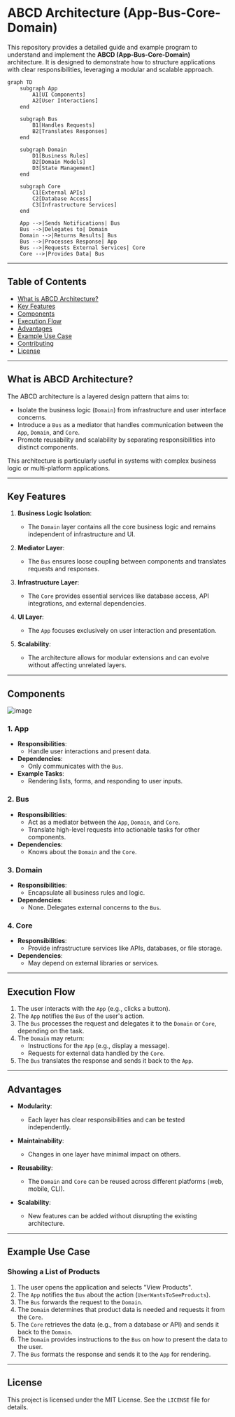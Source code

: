 # ABCD Architecture (App-Bus-Core-Domain)

This repository provides a detailed guide and example program to understand and implement the **ABCD (App-Bus-Core-Domain)** architecture. It is designed to demonstrate how to structure applications with clear responsibilities, leveraging a modular and scalable approach.
```mermaid
graph TD
    subgraph App
        A1[UI Components]
        A2[User Interactions]
    end

    subgraph Bus
        B1[Handles Requests]
        B2[Translates Responses]
    end

    subgraph Domain
        D1[Business Rules]
        D2[Domain Models]
        D3[State Management]
    end

    subgraph Core
        C1[External APIs]
        C2[Database Access]
        C3[Infrastructure Services]
    end

    App -->|Sends Notifications| Bus
    Bus -->|Delegates to| Domain
    Domain -->|Returns Results| Bus
    Bus -->|Processes Response| App
    Bus -->|Requests External Services| Core
    Core -->|Provides Data| Bus
```
---

## **Table of Contents**
- [What is ABCD Architecture?](#what-is-abcd-architecture)
- [Key Features](#key-features)
- [Components](#components)
- [Execution Flow](#execution-flow)
- [Advantages](#advantages)
- [Example Use Case](#example-use-case)
- [Contributing](#contributing)
- [License](#license)

---

## **What is ABCD Architecture?**

The ABCD architecture is a layered design pattern that aims to:
- Isolate the business logic (`Domain`) from infrastructure and user interface concerns.
- Introduce a `Bus` as a mediator that handles communication between the `App`, `Domain`, and `Core`.
- Promote reusability and scalability by separating responsibilities into distinct components.

This architecture is particularly useful in systems with complex business logic or multi-platform applications.

---

## **Key Features**

1. **Business Logic Isolation**:
   - The `Domain` layer contains all the core business logic and remains independent of infrastructure and UI.

2. **Mediator Layer**:
   - The `Bus` ensures loose coupling between components and translates requests and responses.

3. **Infrastructure Layer**:
   - The `Core` provides essential services like database access, API integrations, and external dependencies.

4. **UI Layer**:
   - The `App` focuses exclusively on user interaction and presentation.

5. **Scalability**:
   - The architecture allows for modular extensions and can evolve without affecting unrelated layers.

---

## **Components**
![image](https://github.com/user-attachments/assets/775e38fe-8f9a-416a-901a-d1e82a2bf677)

### 1. **App**
   - **Responsibilities**:
     - Handle user interactions and present data.
   - **Dependencies**:
     - Only communicates with the `Bus`.
   - **Example Tasks**:
     - Rendering lists, forms, and responding to user inputs.

### 2. **Bus**
   - **Responsibilities**:
     - Act as a mediator between the `App`, `Domain`, and `Core`.
     - Translate high-level requests into actionable tasks for other components.
   - **Dependencies**:
     - Knows about the `Domain` and the `Core`.

### 3. **Domain**
   - **Responsibilities**:
     - Encapsulate all business rules and logic.
   - **Dependencies**:
     - None. Delegates external concerns to the `Bus`.

### 4. **Core**
   - **Responsibilities**:
     - Provide infrastructure services like APIs, databases, or file storage.
   - **Dependencies**:
     - May depend on external libraries or services.

---

## **Execution Flow**

1. The user interacts with the `App` (e.g., clicks a button).
2. The `App` notifies the `Bus` of the user's action.
3. The `Bus` processes the request and delegates it to the `Domain` or `Core`, depending on the task.
4. The `Domain` may return:
   - Instructions for the `App` (e.g., display a message).
   - Requests for external data handled by the `Core`.
5. The `Bus` translates the response and sends it back to the `App`.

---

## **Advantages**

- **Modularity**:
  - Each layer has clear responsibilities and can be tested independently.

- **Maintainability**:
  - Changes in one layer have minimal impact on others.

- **Reusability**:
  - The `Domain` and `Core` can be reused across different platforms (web, mobile, CLI).

- **Scalability**:
  - New features can be added without disrupting the existing architecture.

---

## **Example Use Case**

### Showing a List of Products
1. The user opens the application and selects "View Products".
2. The `App` notifies the `Bus` about the action (`UserWantsToSeeProducts`).
3. The `Bus` forwards the request to the `Domain`.
4. The `Domain` determines that product data is needed and requests it from the `Core`.
5. The `Core` retrieves the data (e.g., from a database or API) and sends it back to the `Domain`.
6. The `Domain` provides instructions to the `Bus` on how to present the data to the user.
7. The `Bus` formats the response and sends it to the `App` for rendering.

---

## **License**

This project is licensed under the MIT License. See the `LICENSE` file for details.

